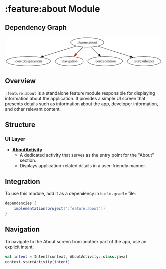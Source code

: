 # :feature:about Module

## Dependency Graph

![Dependency graph](../../docs/images/module-graphs/feature-about.svg)

## Overview

`:feature:about` is a standalone feature module responsible for displaying information about the application. It provides a simple UI screen that presents details such as information about the app, developer information, and other relevant content.

## Structure

### UI Layer

- **[AboutActivity](../about/src/main/kotlin/com/waffiq/bazz_movies/feature/about/ui/AboutActivity.kt)**
  - A dedicated activity that serves as the entry point for the "About" section.
  - Displays application-related details in a user-friendly manner.
  
## Integration

To use this module, add it as a dependency in `build.gradle` file:

```gradle
dependencies {
    implementation(project(":feature:about"))
}
```

## Navigation

To navigate to the About screen from another part of the app, use an explicit intent:

```kotlin
val intent = Intent(context, AboutActivity::class.java)
context.startActivity(intent)
```
